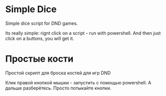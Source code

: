 # Simple Dice
Simple dice script for DND games.

Its really simple: rignt click on a script - run with powershell.
And then just click on a buttons, you will get it.

# Простые кости
Простой скрипт для броска костей для игр DND

Клик правой кнопкой мышки - запустить с помощью powershell.
А дальше разберётесь. Просто потыкайте кнопки.
